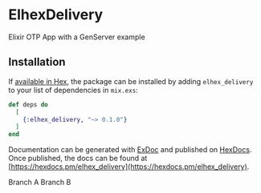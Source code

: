 # ElhexDelivery

Elixir OTP App with a GenServer example

## Installation

If [available in Hex](https://hex.pm/docs/publish), the package can be installed
by adding `elhex_delivery` to your list of dependencies in `mix.exs`:

```elixir
def deps do
  [
    {:elhex_delivery, "~> 0.1.0"}
  ]
end
```

Documentation can be generated with [ExDoc](https://github.com/elixir-lang/ex_doc)
and published on [HexDocs](https://hexdocs.pm). Once published, the docs can
be found at [https://hexdocs.pm/elhex_delivery](https://hexdocs.pm/elhex_delivery).

Branch A
Branch B
